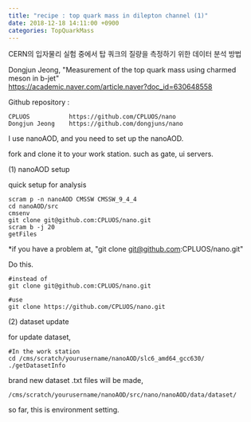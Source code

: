 ```yaml
---
title: "recipe : top quark mass in dilepton channel (1)"
date: 2018-12-18 14:11:00 +0900
categories: TopQuarkMass
---
```


CERN의 입자물리 실험 중에서 탑 쿼크의 질량을 측정하기 위한 데이터 분석 방법    

Dongjun Jeong, "Measurement of the top quark mass using charmed meson in b-jet"    
<https://academic.naver.com/article.naver?doc_id=630648558>


Github repository : 
```
CPLUOS           https://github.com/CPLUOS/nano 
Dongjun Jeong    https://github.com/dongjuns/nano 
```
I use nanoAOD, and you need to set up the nanoAOD.

fork and clone it to your work station. such as gate, ui servers.

(1) nanoAOD setup

quick setup for analysis
```
scram p -n nanoAOD CMSSW CMSSW_9_4_4
cd nanoAOD/src
cmsenv
git clone git@github.com:CPLUOS/nano.git
scram b -j 20
getFiles
```

*if you have a problem at,
"git clone git@github.com:CPLUOS/nano.git"    

Do this.
```
#instead of
git clone git@github.com:CPLUOS/nano.git

#use        
git clone https://github.com/CPLUOS/nano.git
```

(2) dataset update

for update dataset,
```
#In the work station
cd /cms/scratch/yourusername/nanoAOD/slc6_amd64_gcc630/
./getDatasetInfo
```

brand new dataset .txt files will be made, 
```
/cms/scratch/yourusername/nanoAOD/src/nano/nanoAOD/data/dataset/
```


so far, this is environment setting.
